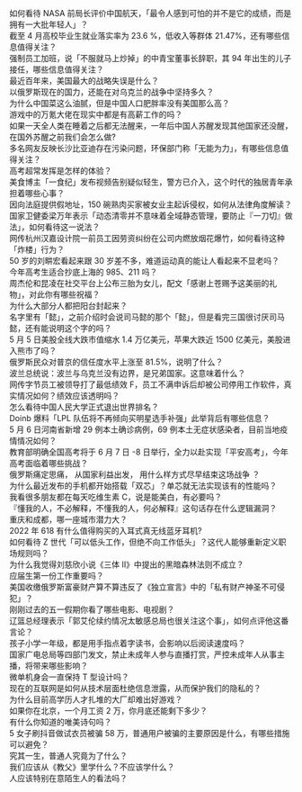 如何看待 NASA 前局长评价中国航天，「最令人感到可怕的并不是它的成绩，而是拥有一大批年轻人」？  
截至 4 月高校毕业生就业落实率为 23.6 %，低收入等群体 21.47%，还有哪些信息值得关注？  
强制员工加班，说「不服就马上炒掉」的中青宝董事长辞职，其 94 年出生的儿子接任，哪些信息值得关注？  
最近百年来，美国最大的战略失误是什么？  
以俄罗斯现在的国力，还能在对乌克兰的战争中坚持多久？  
为什么中国菜这么油腻，但是中国人口肥胖率没有美国那么高？  
游戏中的万氪大佬在现实中都是有高薪工作的吗？  
如果一天全人类在睡着之后都无法醒来，一年后中国人苏醒发现其他国家还没醒，在国外苏醒之前我们会怎么做?  
多名网友反映长沙比亚迪存在污染问题，环保部门称「无能为力」，有哪些信息值得关注？  
高考超常发挥是怎样的体验？  
美食博主「一食纪」发布视频告别疑似轻生，警方已介入，这个时代的独居青年承担着哪些心事？  
因向法庭提供假地址，150 碗熟肉买家被女业主起诉侵权，如何从法律角度解读？  
国家卫健委梁万年表示「动态清零并不意味着全域静态管理，要防止『一刀切』做法」，如何看待这一说法？  
网传杭州汉嘉设计院一前员工因劳资纠纷在公司内燃放烟花爆竹，如何看待这种「炸楼」行为？  
50 岁的刘畊宏看起来跟 30 岁差不多，难道运动真的能让人看起来不显老吗？  
今年高考生适合抄底上海的 985、211 吗？  
周杰伦和昆凌在社交平台上公布三胎为女儿，配文「感谢上苍赐予这美丽的礼物」，对此你有哪些祝福？  
为什么大部分人都把阳台封起来？  
名字里有「懿」，之前介绍时会说司马懿的那个「懿」，但是看完三国很讨厌司马懿，还有能说明这个字的吗？  
5 月 5 日美股全线大跌市值缩水 1.4 万亿美元，苹果大跌近 1500 亿美元，美股进入熊市了吗？  
俄罗斯民众对普京的信任度水平上涨至 81.5%，说明了什么？  
波兰总统说：波兰与乌克兰没有边界，是兄弟国家。这意味着什么？  
网传字节员工被领导打了最低绩效 F，员工不满申诉后却被公司停用工作软件，真实情况如何？绩效应该透明吗？  
怎么看待中国人民大学正式退出世界排名？  
Doinb 爆料「LPL 队伍将不再倾向买明星选手补强」此举背后有哪些信息？  
5 月 6 日河南省新增 29 例本土确诊病例，69 例本土无症状感染者，目前当地疫情情况如何？  
教育部明确全国高考将于 6 月 7 日 -8 日举行，全力以赴实现「平安高考」，今年高考面临着哪些挑战？  
俄罗斯痛定思痛， 从国家利益出发， 用什么样方式尽早结束这场战争 ？  
为什么最近发布的手机都开始搭载「双芯」？单芯就无法实现该有的性能吗？  
我看很多朋友都在每天吃维生素 C，说是能美白，有必要吗？  
『懂我的人，不必解释，不懂我的人，何必解释』这句话存在什么逻辑漏洞？  
重庆和成都，哪一座城市潜力大？  
2022 年 618 有什么值得购买的入耳式真无线蓝牙耳机?  
如何看待 Z 世代「可以低头工作，但绝不向工作低头」？这代人能够重新定义职场规则吗？  
为什么我觉得刘慈欣小说《三体 II》中提出的黑暗森林法则不成立？  
应届生第一份工作重要吗？  
美国收缴俄罗斯富豪财产算不算违反了《独立宣言》中的「私有财产神圣不可侵犯」？  
刚刚过去的五一假期你看了哪些电影、电视剧？  
辽篮总经理表示「郭艾伦续约情况太敏感总局也很关注这个事」，如何点评他这番言论？  
孩子小学一年级，都是用手指点着字读书，会影响以后阅读速度吗？  
国家广电总局等四部门发文，禁止未成年人参与直播打赏，严控未成年人从事主播，将带来哪些影响？  
微单机身会一直保持 T 型设计吗？  
现在的互联网是如何从技术层面杜绝信息泄露，从而保护我们的隐私的？  
为什么目前高学历人才扎堆的大厂却难出好游戏？  
如果你在北京，一个月工资 2 万，你月底还能剩下多少？  
有什么你知道的唯美诗句吗？  
5 女子刷抖音做试衣员被骗 58 万，普通用户被骗的主要原因是什么，有哪些措施可以避免？  
究其一生，普通人究竟为了什么？  
我们应该从《教父》里学什么？不应该学什么？  
人应该特别在意陌生人的看法吗？  
